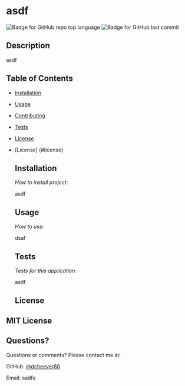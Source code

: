 # asdf
  
  ![Badge for GitHub repo top language](https://img.shields.io/github/languages/top/dcheever88/asdf?style=flat&logo=appveyor) ![Badge for GitHub last commit](https://img.shields.io/github/last-commit/dcheever88/asdf?style=flat&logo=appveyor)
  

  ## Description

  asdf

  ## Table of Contents
    
* [Installation](#installation)

    
* [Usage](#usage)

    
* [Contributing](#contributing)

    
* [Tests](#tests)

    
* [License](#License)

    
* [License] (#license)

  ## Installation

  *How to install project:*

  asdf
  ## Usage

  *How to use:*

  dsaf
  ## Tests

  *Tests for this application:*

  asdf
  ## License

MIT License
-----------------
  ## Questions?

Questions or comments? Please contact me at:

GitHub: [@dcheever88](https://api.github.com/users/dcheever88)


Email: sadfa